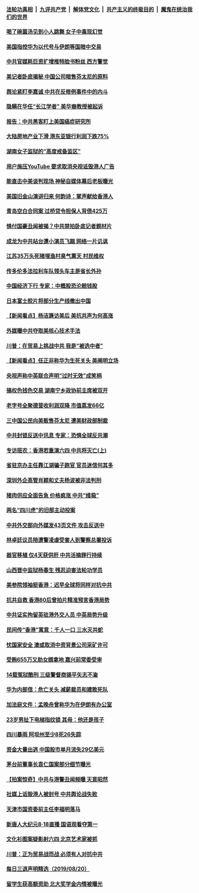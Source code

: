 ####  [法轮功真相](../../../../basic/blob/master/README.md?t=08220952) &nbsp;|&nbsp; [九评共产党](../../../../9ping.md/blob/master/README.md?t=08220952) &nbsp;|&nbsp; [解体党文化](../../../../jtdwh.md/blob/master/README.md?t=08220952)  &nbsp;|&nbsp; [共产主义的终极目的](../../../../gczydzjmd.md/blob/master/README.md?t=08220952) &nbsp;|&nbsp; [魔鬼在统治我们的世界](../../../../mgztzwmdsj.md/blob/master/README.md?t=08220952) 

#### [喝了碗菌汤见到小人跳舞 女子中毒现幻觉](../pages/nsc413/n11470061.md?t=08220952) 

#### [美国指控华为以代号与伊朗等国暗中交易](../pages/nsc413/n11470040.md?t=08220952) 

#### [中共官媒耗巨资扩增推特脸书粉丝 西方警觉](../pages/nsc413/n11469366.md?t=08220952) 

#### [美记者卧底揭秘 中国公司暗售芬太尼的原料](../pages/nsc413/n11469805.md?t=08220952) 


#### [舆论紧盯李嘉诚 中共在反修例事件中的内斗](../pages/nsc413/n11469298.md?t=08220952) 

#### [隐瞒在华任“长江学者” 美华裔教授被起诉](../pages/nsc413/n11469257.md?t=08220952) 

#### [报告：中共黑客盯上美国癌症研究所](../pages/nsc413/n11469438.md?t=08220952) 

#### [大陆房地产业下滑 港东亚银行利润下跌75%](../pages/nsc413/n11469203.md?t=08220952) 

#### [湖南女子监狱的“高度戒备监区”](../pages/nsc413/n11468696.md?t=08220952) 

#### [用户施压YouTube 要求取消央视诋毁港人广告](../pages/nsc413/n11469016.md?t=08220952) 

#### [能直击中美谈判现场 神秘自媒体幕后老板曝光](../pages/nsc413/n11468333.md?t=08220952) 

#### [美国旧金山演讲归来 何韵诗：掌声献给香港人](../pages/nsc413/n11469000.md?t=08220952) 

#### [青岛空白合同案 过桥贷令担保人背债425万](../pages/nsc413/n11468963.md?t=08220952) 

#### [惧付国豪丑闻被揭？中共禁拍卧底记者题材片](../pages/nsc413/n11468566.md?t=08220952) 

#### [成龙为中共站台遭小演员飞踹 网络一片讥讽](../pages/nsc413/n11468811.md?t=08220952) 

#### [江苏35万头死猪埋渔村臭气熏天 村民维权](../pages/nsc413/n11469005.md?t=08220952) 

#### [传多伦多法拉利车队领头车主是省长外孙](../pages/nsc413/n11468912.md?t=08220952) 

#### [中国经济下行 专家：中概股恐沦赔钱股](../pages/nsc413/n11468142.md?t=08220952) 

#### [日本富士胶片将部分生产线撤出中国](../pages/nsc413/n11468895.md?t=08220952) 

#### [【新闻看点】杨洁篪访美后 美抗共声为何高涨](../pages/nsc413/n11468736.md?t=08220952) 

#### [外媒曝中共夺取美核心技术手法](../pages/nsc413/n11468216.md?t=08220952) 

#### [川普：在贸易上挑战中共 我是“被选中者”](../pages/nsc413/n11468807.md?t=08220952) 

#### [【新闻看点】任正非称华为生死关头 美阐明立场](../pages/nsc413/n11468735.md?t=08220952) 

#### [央视声称中英联合声明“过时无效”成笑柄](../pages/nsc413/n11468820.md?t=08220952) 

#### [搞权色钱色交易 湖南宁乡政协前主席被双开](../pages/nsc413/n11468699.md?t=08220952) 

#### [老字号全聚德营收利润双降 市值蒸发66亿](../pages/nsc413/n11468745.md?t=08220952) 

#### [三中国公民向美贩售芬太尼 遭美财政部制裁](../pages/nsc413/n11468719.md?t=08220952) 

#### [中共封锁反送中讯息 专家：恐惧全球反共潮](../pages/nsc413/n11467614.md?t=08220952) 

#### [专访班农：香港若重演六四 中共将灭亡(上)](../pages/nsc413/n11468429.md?t=08220952) 

#### [省驻京办主任靠江湖骗子跑官 官员迷信何其多](../pages/nsc413/n11468498.md?t=08220952) 

#### [深圳外企高管肖颖和丈夫杨波被非法判刑](../pages/nsc413/n11468569.md?t=08220952) 

#### [猪肉供应全面告急 价格疯涨 中共“维稳”](../pages/nsc413/n11468536.md?t=08220952) 

#### [两名“四川虎”的旧部主动投案](../pages/nsc413/n11468394.md?t=08220952) 

#### [中共外交部向外媒发43页文件 攻击反送中](../pages/nsc413/n11468456.md?t=08220952) 

#### [林卓廷议员陪遭警凌虐受害人到警察总署投诉](../pages/nsc413/n11468377.md?t=08220952) 

#### [器官移植 仅4天获供肝 中共活摘罪行持续](../pages/nsc413/n11467903.md?t=08220952) 

#### [山西晋中监狱杨春生 残忍迫害法轮功学员](../pages/nsc413/n11457695.md?t=08220952) 


#### [美参院领袖挺香港：迟早全球将同样对抗中共](../pages/nsc413/n11467808.md?t=08220952) 

#### [抗共自救 香港80后曾拍片精准预言香港局势](../pages/nsc413/n11468166.md?t=08220952) 

#### [中共证实拘留英驻港外交人员 中英局势升级](../pages/nsc413/n11468098.md?t=08220952) 

#### [民间传“香港”寓意：千人一口 三水灭共蛇](../pages/nsc413/n11467966.md?t=08220952) 

#### [忧国家安全 澳或取消中资背景公司采矿许可](../pages/nsc413/n11467948.md?t=08220952) 

#### [受贿655万又助女婿拿地 嘉兴前常委受审](../pages/nsc413/n11467565.md?t=08220952) 

#### [14载冤狱酷刑 三级警督商锡平矢志不渝](../pages/nsc413/n11465624.md?t=08220952) 

#### [华为内部信：危亡关头 减薪裁员和建敢死队](../pages/nsc413/n11467762.md?t=08220952) 

#### [加法庭文件：孟晚舟曾称华为在伊朗有办公室](../pages/nsc413/n11467760.md?t=08220952) 

#### [23岁男扯下电梯指纹锁 其母：他还是孩子](../pages/nsc413/n11467656.md?t=08220952) 

#### [四川暴雨 阿坝州至少8死26失踪](../pages/nsc413/n11467476.md?t=08220952) 

#### [资金大量出逃 中国股市单月流失29亿美元](../pages/nsc413/n11467492.md?t=08220952) 

#### [茅台前董事长袁仁国案部分细节曝光](../pages/nsc413/n11467399.md?t=08220952) 

#### [【拍案惊奇】中共与港警丑闻频曝 天意昭然](../pages/nsc413/n11467048.md?t=08220952) 

#### [社媒上诋毁港人被封号 中共舆论战失败](../pages/nsc413/n11466741.md?t=08220952) 

#### [天津市国资委前主任李福明落马](../pages/nsc413/n11467039.md?t=08220952) 

#### [新唐人大纪元8·18直播 国语观看夺第一](../pages/nsc413/n11466941.md?t=08220952) 

#### [文化衫图案疑影射六四 北京艺术家被抓](../pages/nsc413/n11466076.md?t=08220952) 

#### [川普：正为贸易战而战 必须有人对抗中共](../pages/nsc413/n11466910.md?t=08220952) 

#### [每日三退声明精选（2019/08/20）](../pages/nsc413/n11466938.md?t=08220952) 

#### [留学生获高额资助 北大奖学金内情被曝光](../pages/nsc413/n11466590.md?t=08220952) 

